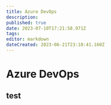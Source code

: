 ```yaml
---
title: Azure DevOps
description: 
published: true
date: 2023-07-10T17:21:58.971Z
tags: 
editor: markdown
dateCreated: 2023-06-21T23:10:41.160Z
---
```


# Azure DevOps

## test